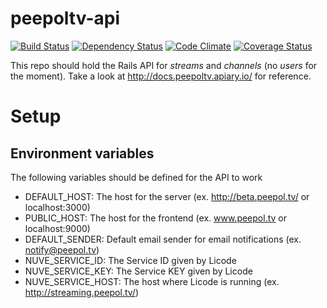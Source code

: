 peepoltv-api
============

[![Build Status](https://secure.travis-ci.org/peepoltv/peepoltv-api.png)](http://travis-ci.org/peepoltv/peepoltv-api) [![Dependency Status](https://gemnasium.com/peepoltv/webRTC.io.png)](https://gemnasium.com/peepoltv/webRTC.io) [![Code Climate](https://codeclimate.com/github/peepoltv/peepoltv-api.png)](https://codeclimate.com/github/peepoltv/peepoltv-api) [![Coverage Status](https://coveralls.io/repos/peepoltv/peepoltv-api/badge.png)](https://coveralls.io/r/peepoltv/peepoltv-api)

This repo should hold the Rails API for *streams* and *channels* (no *users* for the moment).
Take a look at http://docs.peepoltv.apiary.io/ for reference.

# Setup

## Environment variables

The following variables should be defined for the API to work

* DEFAULT_HOST: The host for the server (ex. http://beta.peepol.tv/ or localhost:3000)
* PUBLIC_HOST: The host for the frontend (ex. www.peepol.tv or localhost:9000)
* DEFAULT_SENDER: Default email sender for email notifications (ex. notify@peepol.tv)
* NUVE_SERVICE_ID: The Service ID given by Licode
* NUVE_SERVICE_KEY: The Service KEY given by Licode
* NUVE_SERVICE_HOST: The host where Licode is running (ex. http://streaming.peepol.tv/)
